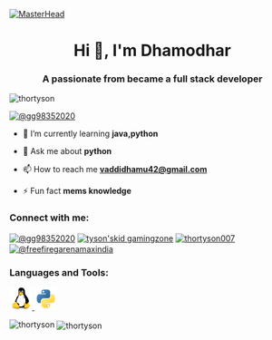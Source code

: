 [![MasterHead](https://pbs.twimg.com/profile_banners/1488472372995059712/1709651196/600x200)](https://thortyson.github.io)

<h1 align="center">Hi 👋, I'm Dhamodhar</h1>
<h3 align="center">A passionate from became a full stack developer</h3>

<p align="left"> <img src="https://komarev.com/ghpvc/?username=thortyson&label=Profile%20views&color=0e75b6&style=flat" alt="thortyson" /> </p>

<p align="left"> <a href="https://twitter.com/@gg98352020" target="blank"><img src="https://img.shields.io/twitter/follow/@gg98352020?logo=twitter&style=for-the-badge" alt="@gg98352020" /></a> </p>

- 🌱 I’m currently learning **java,python**

- 💬 Ask me about **python**

- 📫 How to reach me **vaddidhamu42@gmail.com**

- ⚡ Fun fact **mems knowledge**

<h3 align="left">Connect with me:</h3>
<p align="left">
<a href="https://twitter.com/@gg98352020" target="blank"><img align="center" src="https://raw.githubusercontent.com/rahuldkjain/github-profile-readme-generator/master/src/images/icons/Social/twitter.svg" alt="@gg98352020" height="30" width="40" /></a>
<a href="https://fb.com/tyson'skid gamingzone" target="blank"><img align="center" src="https://raw.githubusercontent.com/rahuldkjain/github-profile-readme-generator/master/src/images/icons/Social/facebook.svg" alt="tyson'skid gamingzone" height="30" width="40" /></a>
<a href="https://instagram.com/thortyson007" target="blank"><img align="center" src="https://raw.githubusercontent.com/rahuldkjain/github-profile-readme-generator/master/src/images/icons/Social/instagram.svg" alt="thortyson007" height="30" width="40" /></a>
<a href="https://www.youtube.com/c/@freefiregarenamaxindia" target="blank"><img align="center" src="https://raw.githubusercontent.com/rahuldkjain/github-profile-readme-generator/master/src/images/icons/Social/youtube.svg" alt="@freefiregarenamaxindia" height="30" width="40" /></a>
</p>

<h3 align="left">Languages and Tools:</h3>
<p align="left"> <a href="https://www.linux.org/" target="_blank" rel="noreferrer"> <img src="https://raw.githubusercontent.com/devicons/devicon/master/icons/linux/linux-original.svg" alt="linux" width="40" height="40"/> </a> <a href="https://www.python.org" target="_blank" rel="noreferrer"> <img src="https://raw.githubusercontent.com/devicons/devicon/master/icons/python/python-original.svg" alt="python" width="40" height="40"/> </a> </p>

<p><img align="left" src="https://github-readme-stats.vercel.app/api/top-langs?username=thortyson&show_icons=true&locale=en&layout=compact" alt="thortyson" /></p>

<p>&nbsp;<img align="center" src="https://github-readme-stats.vercel.app/api?username=thortyson&show_icons=true&locale=en" alt="thortyson" /></p>
